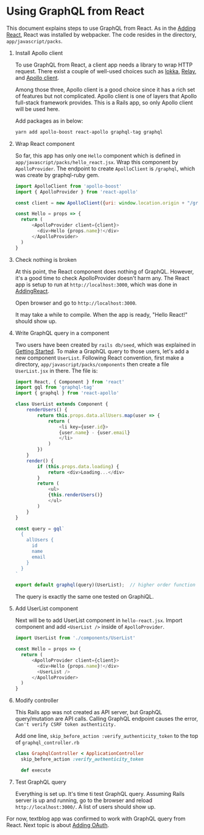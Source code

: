 # Using GraphQL from React

This document explains steps to use GraphQL from React.
As in the [Adding React](AddingReact.md), React was installed by webpacker.
The code resides in the directory, `app/javascript/packs`.

1. Install Apollo client

    To use GraphQL from React, a client app needs a library to wrap HTTP request.
    There exist a couple of well-used choices such as [lokka](https://github.com/kadirahq/lokka),
    [Relay](https://facebook.github.io/relay/), and [Apollo client](https://www.apollographql.com/docs/react/).

    Among those three, Apollo client is a good choice since it has a rich set of features but
    not complicated. Apollo client is one of layers that Apollo full-stack framework provides.
    This is a Rails app, so only Apollo client will be used here.
    
    Add packages as in below:

    ```bash
    yarn add apollo-boost react-apollo graphql-tag graphql
    ```

2. Wrap React component

    So far, this app has only one `Hello` component which is defined in `app/javascript/packs/hello_react.jsx`.
    Wrap this component by `ApolloProvider`. The endpoint to create `ApolloClient` is `/graphql`,
    which was create by graphql-ruby gem.
    
    ```javascript
    import ApolloClient from 'apollo-boost'
    import { ApolloProvider } from 'react-apollo'
 
    const client = new ApolloClient({uri: window.location.origin + "/graphql"});
 
    const Hello = props => {
      return (
          <ApolloProvider client={client}>
            <div>Hello {props.name}!</div>
          </ApolloProvider>
      )
    }
    ```

3. Check nothing is broken

    At this point, the React component does nothing of GraphQL. However, it's a good time
    to check ApolloProvider doesn't harm any. The React app is setup to run at
    `http://localhost:3000`, which was done in [AddingReact](./AddingReact.md).
    
    Open browser and go to `http://localhost:3000`.
    
    It may take a while to compile. When the app is ready, "Hello React!" should show up.

4. Write GraphQL query in a component

    Two users have been created by `rails db/seed`, which was explained in
    [Getting Started](./GettingStarted.md). To make a GraphQL query to those users,
    let's add a new component `UserList`. Following React convention, first make a directory,
    `app/javascript/packs/components` then create a file `UserList.jsx` in there. The file is:
    
    ```javascript
    import React, { Component } from 'react'
    import gql from 'graphql-tag'
    import { graphql } from 'react-apollo'
    
    class UserList extends Component {
        renderUsers() {
            return this.props.data.allUsers.map(user => {
                return (
                    <li key={user.id}>
                    {user.name} - {user.email}
                    </li>
                )
            })
        }
        render() {
            if (this.props.data.loading) {
                return <div>Loading...</div>
            }
            return (
                <ul>
                {this.renderUsers()}
                </ul>
            )
        }
    }
    
    const query = gql`
      {
        allUsers {
          id
          name
          email
        }
      }
    `
    
    export default graphql(query)(UserList);  // higher order function call
    ```
    The query is exactly the same one tested on GraphiQL.

5. Add UserList component

    Next will be to add UserList component in `hello-react.jsx`. Import component and
    add `<UserList />` inside of `ApolloProvider`.
    
    ```javascript
    import UserList from './components/UserList'
 
    const Hello = props => {
      return (
          <ApolloProvider client={client}>
            <div>Hello {props.name}!</div>
            <UserList />
          </ApolloProvider>
      )
    }
    ```

6. Modify controller

    This Rails app was not created as API server, but GraphQL query/mutation are API calls.
    Calling GraphQL endpoint causes the error, `Can't verify CSRF token authenticity.`
    
    Add one line, `skip_before_action :verify_authenticity_token` to the top of `graphql_controller.rb`
    
    ```ruby
    class GraphqlController < ApplicationController
      skip_before_action :verify_authenticity_token
    
      def execute
    ```

7. Test GraphQL query

    Everything is set up. It's time ti test GraphQL query.
    Assuming Rails server is up and running, go to the browser and reload
    `http://localhost:3000/`. A list of users should show up.
    
For now, textblog app was confirmed to work with GraphQL query from React.
Next topic is about [Adding OAuth](./AddingOAuth.md).
